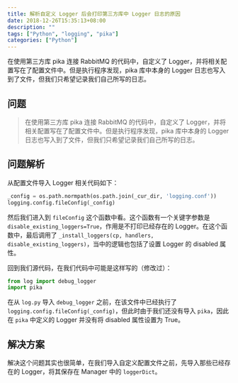 ```yaml
---
title: 解析自定义 Logger 后会打印第三方库中 Logger 日志的原因
date: 2018-12-26T15:35:13+08:00
description: ""
tags: ["Python", "logging", "pika"]
categories: ["Python"]
---
```

在使用第三方库 pika 连接 RabbitMQ 的代码中，自定义了 Logger，并将相关配置写在了配置文件中。但是执行程序发现，pika 库中本身的 Logger 日志也写入到了文件，但我们只希望记录我们自己所写的日志。

<!--more-->

## 问题

> 在使用第三方库 pika 连接 RabbitMQ 的代码中，自定义了 Logger，并将相关配置写在了配置文件中。但是执行程序发现，pika 库中本身的 Logger 日志也写入到了文件，但我们只希望记录我们自己所写的日志。

## 问题解析

从配置文件导入 Logger 相关代码如下：
```python
_config = os.path.normpath(os.path.join(_cur_dir, 'logging.conf'))
logging.config.fileConfig(_config)
```

然后我们进入到 `fileConfig` 这个函数中看。这个函数有一个关键字参数是 `disable_existing_loggers=True`，作用是不打印已经存在的 Logger。在这个函数中，最后调用了 `_install_loggers(cp, handlers, disable_existing_loggers)`，当中的逻辑也包括了设置 Logger 的 disabled 属性。

回到我们源代码，在我们代码中可能是这样写的（修改过）：
```python
from log import debug_logger
import pika
```

在从 `log.py` 导入 `debug_logger` 之前，在该文件中已经执行了 `logging.config.fileConfig(_config)`，但此时由于我们还没有导入 `pika`，因此在 `pika` 中定义的 Logger 并没有将 disabled 属性设置为 True。

## 解决方案

解决这个问题其实也很简单，在我们导入自定义配置文件之前，先导入那些已经存在的 Logger，将其保存在 Manager 中的 `loggerDict`。